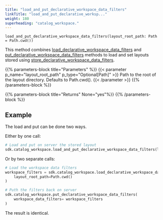```yaml
---
title: "load_and_put_declarative_workspace_data_filters"
linkTitle: "load_and_put_declarative_worksp..."
weight: 180
superheading: "catalog_workspace."
---
```




``load_and_put_declarative_workspace_data_filters(layout_root_path: Path = Path.cwd())``

This method combines [load_declarative_workspace_data_filters](../load_declarative_workspace_data_filters) and [put_declarative_workspace_data_filters](../put_declarative_workspace_data_filters) methods to load and set layouts stored using [store_declarative_workspace_data_filters](../store_declarative_workspace_data_filters).


{{% parameters-block  title="Parameters" %}}
{{< parameter p_name="layout_root_path" p_type="Optional[Path]" >}}
Path to the root of the layout directory. Defaults to Path.cwd().
{{< /parameter >}}
{{% /parameters-block %}}

{{% parameters-block title="Returns" None="yes"%}}
{{% /parameters-block %}}

## Example

The load and put can be done two ways.

Either by one call:

```Python
# Load and put on server the stored layout
sdk.catalog_workspace.load_and_put_declarative_workspace_data_filters(layout_root_path=Path.cwd())
```

Or by two separate calls:

```Python
# Load the workspace data filters
workspace_filters = sdk.catalog_workspace.load_declarative_workspace_data_filters(
    layout_root_path=Path.cwd()
)

# Puth the filters back on server
sdk.catalog_workspace.put_declarative_workspace_data_filters(
    workspace_data_filters= workspace_filters
)
```

The result is identical.

